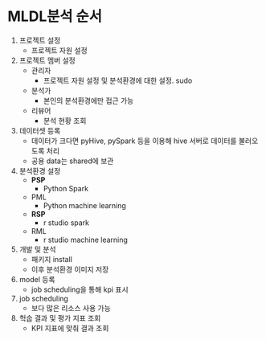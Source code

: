 # MLDL분석 순서

1. 프로젝트 설정
    - 프로젝트 자원 설정
2. 프로젝트 멤버 설정
    - 관리자
        - 프로젝트 자원 설정 및 분석환경에 대한 설정. sudo
    - 분석가
        - 본인의 분석환경에만 접근 가능
    - 리뷰어
        - 분석 현황 조회
3. 데이터셋 등록
    - 데이터가 크다면 pyHive, pySpark 등을 이용해 hive 서버로 데이터를 불러오도록 처리
   -  공용 data는  shared에 보관
4. 분석환경 설정
    - **PSP**
        - Python Spark
    - PML
        - Python machine learning
    - **RSP**
        - r studio spark
    - RML
        - r studio machine learning
5. 개발 및 분석
    - 패키지 install
    - 이후 분석환경 이미지 저장
6. model 등록
    - job scheduling을 통해 kpi 표시
7. job scheduling
    - 보다 많은 리소스 사용 가능
8. 헉숩 결과 및 평가 지표 조회
    - KPI 지표에 맞춰 결과 조회